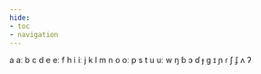 ```yaml
---
hide:
- toc
- navigation
---
```

a
aː
b
c
d
e
eː
f
h
i
iː
j
k
l
m
n
o
oː
p
s
t
u
uː
w
ŋ
ɓ
ɔ
ɗ
ɟ
ɡ
ɪ
ɲ
ɾ
ʃ
ʄ
ʌ
ʔ
